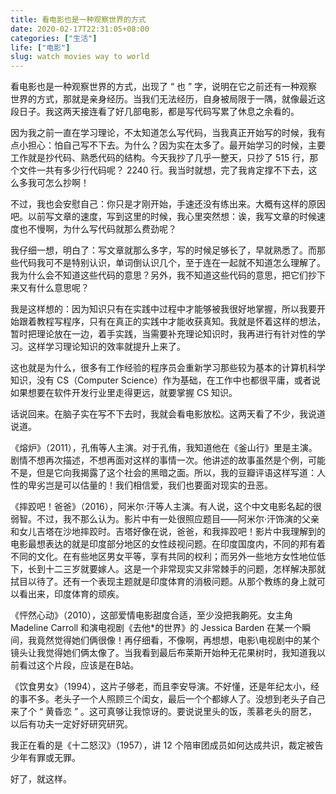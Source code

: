 ```yaml
---
title: 看电影也是一种观察世界的方式
date: 2020-02-17T22:31:05+08:00
categories: ["生活"]
life: ["电影"]
slug: watch movies way to world
---
```


看电影也是一种观察世界的方式，出现了 “ 也 ” 字，说明在它之前还有一种观察世界的方式，那就是亲身经历。当我们无法经历，自身被局限于一隅，就像最近这段日子。我这两天接连看了好几部电影，都是写代码写累了休息之余看的。

因为我之前一直在学习理论，不太知道怎么写代码，当我真正开始写的时候，我有点小担心：怕自己写不下去。为什么？因为实在太多了。最开始学习的时候，主要工作就是抄代码、熟悉代码的结构。今天我抄了几乎一整天，只抄了 515 行，那个文件一共有多少行代码呢？ 2240 行。我当时就想，完了我肯定撑不下去，这么多我可怎么抄啊！

不过，我也会安慰自己：你只是才刚开始，手速还没有练出来。大概有这样的原因吧。以前写文章的速度，写到这里的时候，我心里突然想：诶，我写文章的时候速度也不慢啊，为什么写代码就那么费劲呢？

我仔细一想，明白了：写文章就那么多字，写的时候足够长了，早就熟悉了。而那些代码我可不是特别认识，单词倒认识几个，至于连在一起就不知道怎么理解了。我为什么会不知道这些代码的意思？另外，我不知道这些代码的意思，把它们抄下来又有什么意思呢？

我是这样想的：因为知识只有在实践中过程中才能够被我很好地掌握，所以我要开始跟着教程写程序，只有在真正的实践中才能收获真知。我就是怀着这样的想法，暂时把理论放在一边，着手实践，当需要补充理论知识时，我再进行有针对性的学习。这样学习理论知识的效率就提升上来了。

这也就是为什么，很多有工作经验的程序员会重新学习那些较为基本的计算机科学知识，没有 CS（Computer Science）作为基础，在工作中也都很平庸，或者说如果想要在软件开发行业里走得更远，就要掌握 CS 知识。

话说回来。在脑子实在写不下去时，我就会看电影放松。这两天看了不少，我说道说道。

《熔炉》（2011），孔侑等人主演。对于孔侑，我知道他在《釜山行》里是主演。剧情不想再次描述，不想再面对这样的事情一次。他讲述的故事虽然是个例，可能不是，但是它向我揭露了这个社会的黑暗之面。所以，我的豆瓣评语这样写道：人性的卑劣岂是可以估量的！我们相信爱，我们也要面对现实的丑恶。

《摔跤吧！爸爸》（2016），阿米尔·汗等人主演。有人说，这个中文电影名起的很弱智。不过，我不那么认为。影片中有一处很照应题目——阿米尔·汗饰演的父亲和女儿吉塔在沙地摔跤时。吉塔好像在说，爸爸，和我摔跤吧！影片中我理解到的电影最想表达的就是印度部分地区的女性歧视问题。在印度国度内，不同的邦有着不同的文化。在有些地区男女平等，享有共同的权利；而另外一些地方女性地位低下，长到十二三岁就要嫁人。这是一个非常现实又非常棘手的问题，怎样解决那就拭目以待了。还有一个表现主题就是印度体育的消极问题。从那个教练的身上就可以看出来，印度体育的顽疾。

《怦然心动》（2010），这部爱情电影甜度合适，至少没把我齁死。女主角 Madeline Carroll 和演电视剧《去他*的世界》的 Jessica Barden 在某一个瞬间，我竟然觉得她们俩很像！再仔细看，不像啊，再想想，电影\电视剧中的某个镜头让我觉得她们俩太像了。当我看到最后布莱斯开始种无花果树时，我知道我以前看过这个片段，应该是在B站。

《饮食男女》（1994），这片子够老，而且李安导演。不好懂，还是年纪太小，经的事不多。老头子一个人照顾三个闺女，最后一个个都嫁人了。没想到老头子自己来了个 “ 黄昏恋 ” 。这可真够让我惊讶的。要说说里头的饭，羡慕老头的厨艺，以后有功夫一定好好研究研究。

我正在看的是《十二怒汉》（1957），讲 12 个陪审团成员如何达成共识，裁定被告少年有罪或无罪。

好了，就这样。